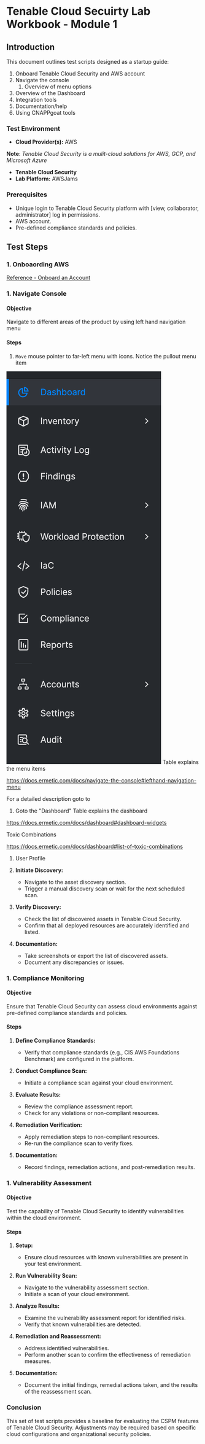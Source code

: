 
[IMAGEDIR]: "images/LeftHandMenu.png"

# Tenable Cloud Secuirty Lab Workbook - Module 1

## Introduction

This document outlines test scripts designed as a startup guide:
1.  Onboard Tenable Cloud Security and AWS account
1.  Navigate the console  
    1.  Overview of menu options
1.  Overview of the Dashboard
1.  Integration tools
1.  Documentation/help
1.  Using CNAPPgoat tools

### Test Environment

- **Cloud Provider(s):** AWS  

**Note**:  *Tenable Cloud Security is a mulit-cloud solutions for AWS, GCP, and Microsoft Azure*
- **Tenable Cloud Security**
- **Lab Platform:** AWSJams

### Prerequisites

- Unique login to Tenable Cloud Security platform with [view, collaborator, administrator] log in permissions.
- AWS account.
- Pre-defined compliance standards and policies.

## Test Steps

### 1.  Onboaording AWS

[Reference - Onboard an Account](https://docs.ermetic.com/v1/docs/onboard-aws#onboard-an-account)

### 1. Navigate Console

#### Objective

Navigate to different areas of the product by using left hand navigation menu

#### Steps

1. `Move` mouse pointer to far-left menu with icons.  Notice the pullout menu item

![Left Menu](images/LeftHandMenu.png)
Table explains the menu items

https://docs.ermetic.com/docs/navigate-the-console#lefthand-navigation-menu


For a detailed description goto to 

1.  Goto the "Dashboard"
Table explains the dashboard

https://docs.ermetic.com/docs/dashboard#dashboard-widgets

Toxic Combinations

https://docs.ermetic.com/docs/dashboard#list-of-toxic-combinations


1.  User Profile



1. **Initiate Discovery:**
   - Navigate to the asset discovery section.
   - Trigger a manual discovery scan or wait for the next scheduled scan.

1. **Verify Discovery:**
   - Check the list of discovered assets in Tenable Cloud Security.
   - Confirm that all deployed resources are accurately identified and listed.

1. **Documentation:**
   - Take screenshots or export the list of discovered assets.
   - Document any discrepancies or issues.

### 1. Compliance Monitoring

#### Objective

Ensure that Tenable Cloud Security can assess cloud environments against pre-defined compliance standards and policies.

#### Steps

1. **Define Compliance Standards:**
   - Verify that compliance standards (e.g., CIS AWS Foundations Benchmark) are configured in the platform.

1. **Conduct Compliance Scan:**
   - Initiate a compliance scan against your cloud environment.

1. **Evaluate Results:**
   - Review the compliance assessment report.
   - Check for any violations or non-compliant resources.

1. **Remediation Verification:**
   - Apply remediation steps to non-compliant resources.
   - Re-run the compliance scan to verify fixes.

1. **Documentation:**
   - Record findings, remediation actions, and post-remediation results.

### 1. Vulnerability Assessment

#### Objective

Test the capability of Tenable Cloud Security to identify vulnerabilities within the cloud environment.

#### Steps

1. **Setup:**
   - Ensure cloud resources with known vulnerabilities are present in your test environment.

1. **Run Vulnerability Scan:**
   - Navigate to the vulnerability assessment section.
   - Initiate a scan of your cloud environment.

1. **Analyze Results:**
   - Examine the vulnerability assessment report for identified risks.
   - Verify that known vulnerabilities are detected.

1. **Remediation and Reassessment:**
   - Address identified vulnerabilities.
   - Perform another scan to confirm the effectiveness of remediation measures.

1. **Documentation:**
   - Document the initial findings, remedial actions taken, and the results of the reassessment scan.

### Conclusion

This set of test scripts provides a baseline for evaluating the CSPM features of Tenable Cloud Security. Adjustments may be required based on specific cloud configurations and organizational security policies.
